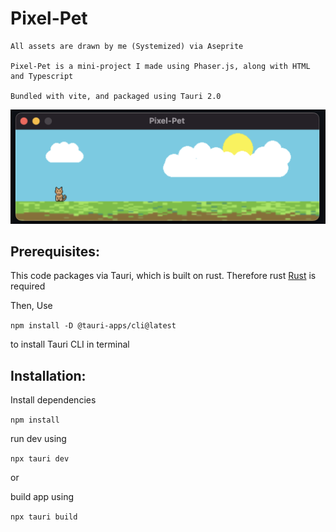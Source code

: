 # Pixel-Pet



```
All assets are drawn by me (Systemized) via Aseprite

Pixel-Pet is a mini-project I made using Phaser.js, along with HTML and Typescript

Bundled with vite, and packaged using Tauri 2.0
```


![Pixel-Pet Window Display](src/assets/pixel-pet_readme.png)


## Prerequisites:

This code packages via Tauri, which is built on rust. Therefore rust [Rust](https://rustup.rs/) is required

Then, Use 

```npm install -D @tauri-apps/cli@latest```

to install Tauri CLI in terminal

## Installation:
    
Install dependencies 

```npm install```

run dev using 

```npx tauri dev```

or 

build app using 

```npx tauri build```